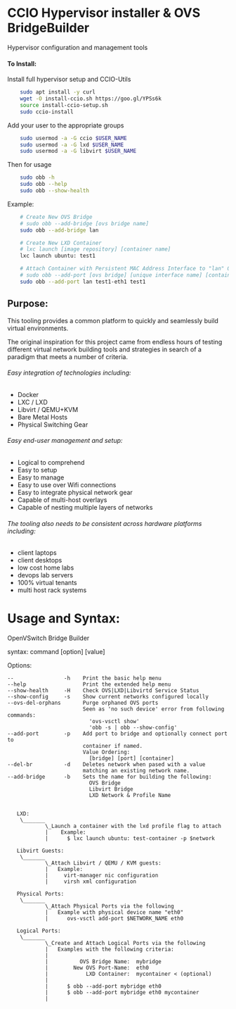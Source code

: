 CCIO Hypervisor installer & OVS BridgeBuilder
==============================================

Hypervisor configuration and management tools

#### To Install:
  Install full hypervisor setup and CCIO-Utils
````sh   
    sudo apt install -y curl
    wget -O install-ccio.sh https://goo.gl/YPSs6k
    source install-ccio-setup.sh
    sudo ccio-install                                                                                
````    

  Add your user to the appropriate groups
````sh   
    sudo usermod -a -G ccio $USER_NAME
    sudo usermod -a -G lxd $USER_NAME
    sudo usermod -a -G libvirt $USER_NAME
````    

  Then for usage
````sh   
    sudo obb -h
    sudo obb --help
    sudo obb --show-health
````    

  Example: 
````sh   
    # Create New OVS Bridge
    # sudo obb --add-bridge [ovs bridge name]
    sudo obb --add-bridge lan

    # Create New LXD Container
    # lxc launch [image repository] [container name]
    lxc launch ubuntu: test1

    # Attach Container with Persistent MAC Address Interface to "lan" OVS Bridge 
    # sudo obb --add-port [ovs bridge] [unique interface name] [container name]
    sudo obb --add-port lan test1-eth1 test1
````    

## Purpose:
This tooling provides a common platform to quickly and seamlessly build virtual environments.

The original inspiration for this project came from endless hours of testing different virtual
network building tools and strategies in search of a paradigm that meets a number of criteria.

###### Easy integration of technologies including:
  + Docker
  + LXC / LXD
  + Libvirt / QEMU+KVM
  + Bare Metal Hosts
  + Physical Switching Gear

###### Easy end-user management and setup:
  + Logical to comprehend
  + Easy to setup
  + Easy to manage
  + Easy to use over Wifi connections
  + Easy to integrate physical network gear
  + Capable of multi-host overlays
  + Capable of nesting multiple layers of networks

###### The tooling also needs to be consistent across hardware platforms including:
  + client laptops
  + client desktops
  + low cost home labs
  + devops lab servers
  + 100% virtual tenants
  + multi host rack systems

#  Usage and Syntax:
  OpenVSwitch Bridge Builder

  syntax: command [option] [value]

Options:

    --                -h    Print the basic help menu
    --help                  Print the extended help menu
    --show-health     -H    Check OVS|LXD|Libvirtd Service Status
    --show-config     -s    Show current networks configured locally
    --ovs-del-orphans       Purge orphaned OVS ports
                            Seen as 'no such device' error from following commands:
                              'ovs-vsctl show'
                              'obb -s | obb --show-config'
    --add-port        -p    Add port to bridge and optionally connect port to
                            container if named.
                            Value Ordering:
                              [bridge] [port] [container]
    --del-br          -d    Deletes network when pased with a value
                            matching an existing network name.
    --add-bridge      -b    Sets the name for building the following:
                              OVS Bridge
                              Libvirt Bridge
                              LXD Network & Profile Name


       LXD:
        \_______       
                \_Launch a container with the lxd profile flag to attach
                |    Example:                                               
                |      $ lxc launch ubuntu: test-container -p $network

       Libvirt Guests:
        \_______
                \_Attach Libvirt / QEMU / KVM guests:
                |   Example:
                |     virt-manager nic configuration
                |     virsh xml configuration

       Physical Ports:
        \_______
                \_Attach Physical Ports via the following
                |   Example with physical device name "eth0"
                |      ovs-vsctl add-port $NETWORK_NAME eth0

       Logical Ports:
        \_______
                \_Create and Attach Logical Ports via the following
                |   Examples with the following criteria:
                |
                |          OVS Bridge Name:  mybridge
                |        New OVS Port-Name:  eth0
                |            LXD Container:  mycontainer < (optional)
                |
                |      $ obb --add-port mybridge eth0  
                |      $ obb --add-port mybridge eth0 mycontainer
                |

